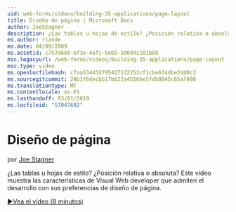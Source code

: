 ```yaml
---
uid: web-forms/videos/building-35-applications/page-layout
title: Diseño de página | Microsoft Docs
author: JoeStagner
description: ¿Las tablas u hojas de estilo? ¿Posición relativa o absoluta? Este vídeo muestra las características de Visual Web developer que admiten el desarrollo con yo...
ms.author: riande
ms.date: 04/09/2009
ms.assetid: c757d668-6f3e-4af1-beb5-100d4c101b88
msc.legacyurl: /web-forms/videos/building-35-applications/page-layout
msc.type: video
ms.openlocfilehash: c7aa534d3d795427132252cf1cbe6f4dbe2dd0c3
ms.sourcegitcommit: 24b1f6decbb17bb22a45166e5fdb0845c65af498
ms.translationtype: MT
ms.contentlocale: es-ES
ms.lasthandoff: 03/01/2019
ms.locfileid: "57047692"
---
```

<a name="page-layout"></a>Diseño de página
====================
por [Joe Stagner](https://github.com/JoeStagner)

¿Las tablas u hojas de estilo? ¿Posición relativa o absoluta? Este vídeo muestra las características de Visual Web developer que admiten el desarrollo con sus preferencias de diseño de página.

[&#9654;Vea el vídeo (8 minutos)](https://channel9.msdn.com/Blogs/ASP-NET-Site-Videos/page-layout)
